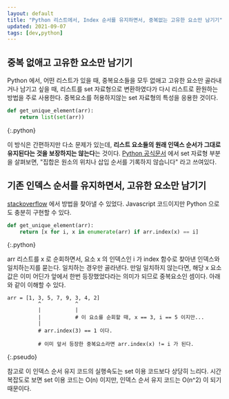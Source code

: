 ```yaml
---
layout: default
title: "Python 리스트에서, Index 순서를 유지하면서, 중복없는 고유한 요소만 남기기"
updated: 2021-09-07
tags: [dev,python]
---
```


## 중복 없애고 고유한 요소만 남기기
 
Python 에서, 어떤 리스트가 있을 때, 중복요소들을 모두 없애고 고유한 요소만 골라내거나 남기고 싶을 때, 리스트를 set 자료형으로 변환하였다가 다시 리스트로 환원하는 방법을 주로 사용한다. 중복요소를 허용하지않는 set 자료형의 특성을 응용한 것이다.

```python
def get_unique_element(arr):
    return list(set(arr))
```
{:.python}

이 방식은 간편하지만 다소 문제가 있는데, **리스트 요소들의 원래 인덱스 순서가 그대로 유지된다는 것을 보장하지는 않는다**는 것이다. [Python 공식문서](https://docs.python.org/ko/3.9/library/stdtypes.html#set-types-set-frozenset) 에서 set 자료형 부분을 살펴보면, "집합은 원소의 위치나 삽입 순서를 기록하지 않습니다" 라고 쓰여있다.

## 기존 인덱스 순서를 유지하면서, 고유한 요소만 남기기

[stackoverflow](https://stackoverflow.com/questions/1960473/get-all-unique-values-in-a-javascript-array-remove-duplicates) 에서 방법을 찾아낼 수 있었다. Javascript 코드이지만 Python 으로도 충분히 구현할 수 있다.

```python
def get_unique_element(arr):
    return [x for i, x in enumerate(arr) if arr.index(x) == i]
```
{:.python}

arr 리스트를 x 로 순회하면서, 요소 x 의 인덱스인 i 가 index 함수로 찾아낸 인덱스와 일치하는지를 묻는다. 일치하는 경우만 골라낸다. 만일 일치하지 않는다면, 해당 x 요소값은 이미 어딘가 앞에서 한번 등장했었다라는 의미가 되므로 중복요소인 셈이다. 아래와 같이 이해할 수 있다.

```pseudo
arr = [1, 3, 5, 7, 9, 3, 4, 2]
          ^           ^
          |           |
          |           # 이 요소를 순회할 때, x == 3, i == 5 이지만...
          |            
          # arr.index(3) == 1 이다.
          
          # 이미 앞서 등장한 중복요소라면 arr.index(x) != i 가 된다.
```
{:.pseudo}

참고로 이 인덱스 순서 유지 코드의 실행속도는 set 이용 코드보다 상당히 느리다. 시간복잡도로 보면 set 이용 코드는 O(n) 이지만, 인덱스 순서 유지 코드는 O(n^2) 이 되기 때문이다.
